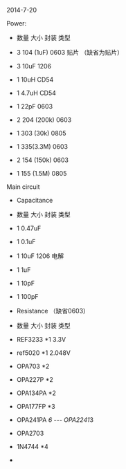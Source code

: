 
2014-7-20

Power:
* 数量  大小     封装    类型  

* 3   104 (1uF)  0603    贴片 （缺省为贴片）
* 3   10uF       1206    
* 1   10uH       CD54   
* 1   4.7uH      CD54
* 1   22pF       0603
* 2   204 (200k) 0603
* 1   303 (30k)  0805
* 1   335(3.3M)  0603
* 2   154 (150k) 0603
* 1   155 (1.5M) 0805


Main circuit

* Capacitance
* 数量  大小     封装    类型  
* 1     0.47uF  
* 1     0.1uF
* 1     10uF     1206    电解
* 1     1uF      
* 1     10pF  
* 1     100pF


* Resistance      （缺省0603）
* 数量  大小     封装    类型  
 


* REF3233 *1      3.3V
* ref5020 *1      2.048V
* OPA703 *2
* OPA227P *2
* OPA134PA *2
* OPA177FP *3
* OPA241PA *6 --- OPA2241*3
* OPA2703
* 1N4744 *4
* 
